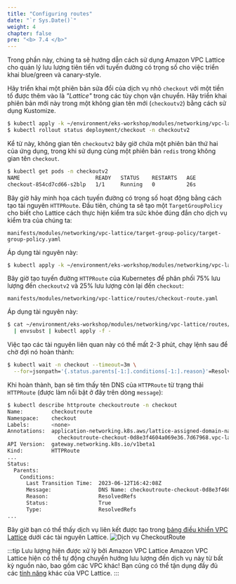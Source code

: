 ```yaml
---
title: "Configuring routes"
date: "`r Sys.Date()`"
weight: 4
chapter: false
pre: "<b> 7.4 </b>"
---
```


Trong phần này, chúng ta sẽ hướng dẫn cách sử dụng Amazon VPC Lattice cho quản lý lưu lượng tiên tiến với tuyến đường có trọng số cho việc triển khai blue/green và canary-style.

Hãy triển khai một phiên bản sửa đổi của dịch vụ nhỏ `checkout` với một tiền tố được thêm vào là *"Lattice"* trong các tùy chọn vận chuyển. Hãy triển khai phiên bản mới này trong một không gian tên mới (`checkoutv2`) bằng cách sử dụng Kustomize.

```bash
$ kubectl apply -k ~/environment/eks-workshop/modules/networking/vpc-lattice/abtesting/
$ kubectl rollout status deployment/checkout -n checkoutv2
```

Kể từ này, không gian tên `checkoutv2` bây giờ chứa một phiên bản thứ hai của ứng dụng, trong khi sử dụng cùng một phiên bản `redis` trong không gian tên `checkout`.

```bash
$ kubectl get pods -n checkoutv2
NAME                        READY   STATUS    RESTARTS   AGE
checkout-854cd7cd66-s2blp   1/1     Running   0          26s
```

Bây giờ hãy minh họa cách tuyến đường có trọng số hoạt động bằng cách tạo tài nguyên `HTTPRoute`. Đầu tiên, chúng ta sẽ tạo một `TargetGroupPolicy` cho biết cho Lattice cách thực hiện kiểm tra sức khỏe đúng đắn cho dịch vụ kiểm tra của chúng ta:

```file
manifests/modules/networking/vpc-lattice/target-group-policy/target-group-policy.yaml
```

Áp dụng tài nguyên này:

```bash wait=10
$ kubectl apply -k ~/environment/eks-workshop/modules/networking/vpc-lattice/target-group-policy
```

Bây giờ tạo tuyến đường `HTTPRoute` của Kubernetes để phân phối 75% lưu lượng đến `checkoutv2` và 25% lưu lượng còn lại đến `checkout`:

```file
manifests/modules/networking/vpc-lattice/routes/checkout-route.yaml
```

Áp dụng tài nguyên này:

```bash hook=route
$ cat ~/environment/eks-workshop/modules/networking/vpc-lattice/routes/checkout-route.yaml \
  | envsubst | kubectl apply -f -
```

Việc tạo các tài nguyên liên quan này có thể mất 2-3 phút, chạy lệnh sau để chờ đợi nó hoàn thành:

```bash wait=10 timeout=400
$ kubectl wait -n checkout --timeout=3m \
  --for=jsonpath='{.status.parents[-1:].conditions[-1:].reason}'=ResolvedRefs httproute/checkoutroute
```

Khi hoàn thành, bạn sẽ tìm thấy tên DNS của `HTTPRoute` từ trạng thái `HTTPRoute` (được làm nổi bật ở đây trên dòng `message`):

```bash
$ kubectl describe httproute checkoutroute -n checkout
Name:         checkoutroute
Namespace:    checkout
Labels:       <none>
Annotations:  application-networking.k8s.aws/lattice-assigned-domain-name:
                checkoutroute-checkout-0d8e3f4604a069e36.7d67968.vpc-lattice-svcs.us-east-2.on.aws
API Version:  gateway.networking.k8s.io/v1beta1
Kind:         HTTPRoute
...
Status:
  Parents:
    Conditions:
      Last Transition Time:  2023-06-12T16:42:08Z
      Message:               DNS Name: checkoutroute-checkout-0d8e3f4604a069e36.7d67968.vpc-lattice-svcs.us-east-2.on.aws
      Reason:                ResolvedRefs
      Status:                True
      Type:                  ResolvedRefs
...
```

Bây giờ bạn có thể thấy dịch vụ liên kết được tạo trong [bảng điều khiển VPC Lattice](https://console.aws.amazon.com/vpc/home#Services) dưới các tài nguyên Lattice.
![Dịch vụ CheckoutRoute](assets/checkoutroute.png)

:::tip Lưu lượng hiện được xử lý bởi Amazon VPC Lattice
Amazon VPC Lattice hiện có thể tự động chuyển hướng lưu lượng đến dịch vụ này từ bất kỳ nguồn nào, bao gồm các VPC khác! Bạn cũng có thể tận dụng đầy đủ các [tính năng](https://aws.amazon.com/vpc/lattice/features/) khác của VPC Lattice.
:::